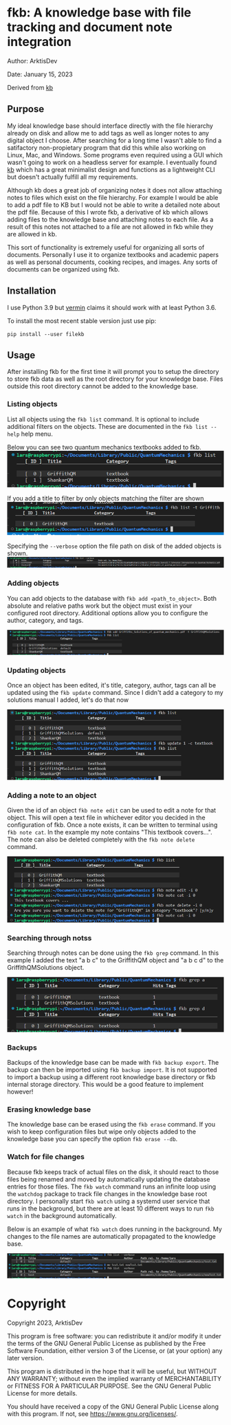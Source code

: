 # fkb: A knowledge base with file tracking and document note integration

Author: ArktisDev

Date: January 15, 2023

Derived from [kb](https://github.com/gnebbia/kb)

## Purpose

My ideal knowledge base should interface directly with the file hierarchy already on disk and allow me to add tags as well as longer notes to any digital object I choose. After searching for a long time I wasn't able to find a satifactory non-propietary program that did this while also working on Linux, Mac, and Windows. Some programs even required using a GUI which wasn't going to work on a headless server for example. I eventually found [kb](https://github.com/gnebbia/kb) which has a great minimalist design and functions as a lightweight CLI but doesn't actually fulfill all my requirements.

Although kb does a great job of organizing notes it does not allow attaching notes to files which exist on the file hierarchy. For example I would be able to add a pdf file to KB but I would not be able to write a detailed note about the pdf file. Because of this I wrote fkb, a derivative of kb which allows adding files to the knowledge base and attaching notes to each file. As a result of this notes not attached to a file are not allowed in fkb while they are allowed in kb.

This sort of functionality is extremely useful for organizing all sorts of documents. Personally I use it to organize textbooks and academic papers as well as personal documents, cooking recipes, and images. Any sorts of documents can be organized using fkb.


## Installation

I use Python 3.9 but [vermin](https://github.com/netromdk/vermin) claims it should work with at least Python 3.6.

To install the most recent stable version just use pip:

```
pip install --user filekb
```

## Usage

After installing fkb for the first time it will prompt you to setup the directory to store fkb data as well as the root directory for your knowledge base. Files outside this root directory cannot be added to the knowledge base.

### Listing objects

List all objects using the `fkb list` command. It is optional to include additional filters on the objects. These are documented in the `fkb list --help` help menu.

Below you can see two quantum mechanics textbooks added to fkb.
![fkb_list_output](/img/fkb_list.png)

If you add a title to filter by only objects matching the filter are shown
![fkb_list_filter_output](/img/fkb_list_filter.png)

Specifying the `--verbose` option the file path on disk of the added objects is shown.
![fkb_list_file_path](/img/fkb_list_file_path.png)

### Adding objects
You can add objects to the database with `fkb add <path_to_object>`. Both absolute and relative paths work but the object must exist in your configured root directory. Additional options allow you to configure the author, category, and tags.

![fkb_add_object](/img/fkb_add_object.png)

### Updating objects
Once an object has been edited, it's title, category, author, tags can all be updated using the `fkb update` command. Since I didn't add a category to my solutions manual I added, let's do that now

![fkb_update_object](/img/fkb_update_object.png)


### Adding a note to an object
Given the id of an object `fkb note edit` can be used to edit a note for that object. This will open a text file in whichever editor you decided in the configuration of fkb. Once a note exists, it can be written to terminal using `fkb note cat`. In the example my note contains "This textbook covers...". The note can also be deleted completely with the `fkb note delete` command.

![fkb_note](/img/fkb_note.png)

### Searching through notss

Searching through notes can be done using the `fkb grep` command. In this example I added the text "a b c" to the GriffithQM object and "a b c d" to the GriffithQMSolutions object.

![fkb_grep](/img/fkb_grep.png)

### Backups

Backups of the knowledge base can be made with `fkb backup export`. The backup can then be imported using `fkb backup import`. It is not supported to import a backup using a different root knowledge base directory or fkb internal storage directory. This would be a good feature to implement however!

### Erasing knowledge base

The knowledge base can be erased using the `fkb erase` command. If you wish to keep configuration files but wipe only objects added to the knowledge base you can specify the option `fkb erase --db`.

### Watch for file changes

Because fkb keeps track of actual files on the disk, it should react to those files being renamed and moved by automatically updating the database entries for those files. The `fkb watch` command runs an infinite loop using the `watchdog` package to track file changes in the knowledge base root directory. I personally start `fkb watch` using a systemd user service that runs in the background, but there are at least 10 different ways to run `fkb watch` in the background automatically.

Below is an example of what `fkb watch` does running in the background. My changes to the file names are automatically propagated to the knowledge base.

![fkb_watch](/img/fkb_watch.png)

# Copyright

Copyright 2023, ArktisDev

This program is free software: you can redistribute it and/or modify
it under the terms of the GNU General Public License as published by
the Free Software Foundation, either version 3 of the License, or
(at your option) any later version.

This program is distributed in the hope that it will be useful,
but WITHOUT ANY WARRANTY; without even the implied warranty of
MERCHANTABILITY or FITNESS FOR A PARTICULAR PURPOSE.  See the
GNU General Public License for more details.

You should have received a copy of the GNU General Public License
along with this program.  If not, see <https://www.gnu.org/licenses/>.